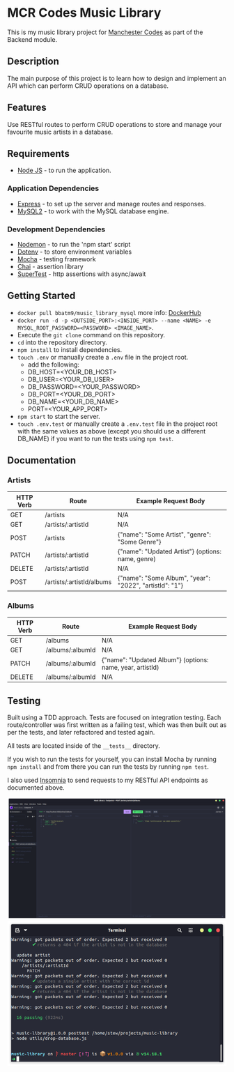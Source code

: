 # MCR Codes Music Library

This is my music library project for [Manchester Codes](https://www.manchestercodes.com/) as part of the Backend module.

## Description

The main purpose of this project is to learn how to design and implement an API which can perform CRUD operations on a database.

## Features

Use RESTful routes to perform CRUD operations to store and manage your favourite music artists in a database.

## Requirements

- [Node JS](https://nodejs.org/en/) - to run the application.

### Application Dependencies

- [Express](https://expressjs.com/) - to set up the server and manage routes and responses.
- [MySQL2](https://github.com/sidorares/node-mysql2#readme) - to work with the MySQL database engine.

### Development Dependencies

- [Nodemon](https://nodemon.io/) - to run the 'npm start' script
- [Dotenv](https://github.com/motdotla/dotenv#readme) - to store environment variables
- [Mocha](https://mochajs.org/) - testing framework
- [Chai](https://www.chaijs.com/) - assertion library
- [SuperTest](https://github.com/visionmedia/supertest#readme) - http assertions with async/await

## Getting Started

- `docker pull bbatm9/music_library_mysql` more info: [DockerHub](https://hub.docker.com/r/bbatm9/music_library_mysql)
- `docker run -d -p <OUTSIDE_PORT>:<INSIDE_PORT> --name <NAME> -e MYSQL_ROOT_PASSWORD=<PASSWORD> <IMAGE_NAME>`.
- Execute the `git clone` command on this repository.
- `cd` into the repository directory.
- `npm install` to install dependencies.
- `touch .env` or manually create a `.env` file in the project root.
  - add the following:
  - DB_HOST=<YOUR_DB_HOST>
  - DB_USER=<YOUR_DB_USER>
  - DB_PASSWORD=<YOUR_PASSWORD>
  - DB_PORT=<YOUR_DB_PORT>
  - DB_NAME=<YOUR_DB_NAME>
  - PORT=<YOUR_APP_PORT>
- `npm start` to start the server.
- `touch .env.test` or manually create a `.env.test` file in the project root with the same values as above (except you should use a different DB_NAME) if you want to run the tests using `npm test`.

## Documentation

### Artists

| HTTP Verb | Route                     | Example Request Body                                    |
| --------- | ------------------------- | ------------------------------------------------------- |
| GET       | /artists                  | N/A                                                     |
| GET       | /artists/:artistId        | N/A                                                     |
| POST      | /artists                  | {"name": "Some Artist", "genre": "Some Genre"}          |
| PATCH     | /artists/:artistId        | {"name": "Updated Artist"} (options: name, genre)       |
| DELETE    | /artists/:artistId        | N/A                                                     |
| POST      | /artists/:artistId/albums | {"name": "Some Album", "year": "2022", "artistId": "1"} |

### Albums

| HTTP Verb | Route            | Example Request Body                                      |
| --------- | ---------------- | --------------------------------------------------------- |
| GET       | /albums          | N/A                                                       |
| GET       | /albums/:albumId | N/A                                                       |
| PATCH     | /albums/:albumId | {"name": "Updated Album"} (options: name, year, artistId) |
| DELETE    | /albums/:albumId | N/A                                                       |

## Testing

Built using a TDD approach. Tests are focused on integration testing. Each route/controller was first written as a failing test, which was then built out as per the tests, and later refactored and tested again.

All tests are located inside of the `__tests__` directory.

If you wish to run the tests for yourself, you can install Mocha by running `npm install` and from there you can run the tests by running `npm test`.

I also used [Insomnia](https://insomnia.rest/) to send requests to my RESTful API endpoints as documented above.

![Insomnia API Testing](./__tests__/screenshots/insomnia-collections.png)
![Passing Tests!](./__tests__/screenshots/passing-tests.png)
